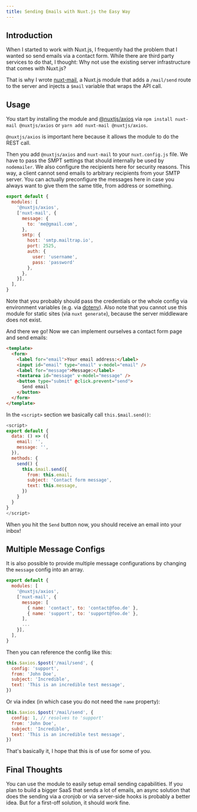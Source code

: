```yaml
---
title: Sending Emails with Nuxt.js the Easy Way
---
```


## Introduction

When I started to work with Nuxt.js, I frequently had the problem that I wanted so send emails via a contact form. While there are third party services to do that, I thought: Why not use the existing server infrastructure that comes with Nuxt.js?

That is why I wrote [nuxt-mail](https://github.com/dword-design/nuxt-mail), a Nuxt.js module that adds a `/mail/send` route to the server and injects a `$mail` variable that wraps the API call.

<!--more-->

## Usage

You start by installing the module and [@nuxtjs/axios](https://github.com/axios/axios) via `npm install nuxt-mail @nuxtjs/axios` or `yarn add nuxt-mail @nuxtjs/axios`.

`@nuxtjs/axios` is important here because it allows the module to do the REST call.

Then you add `@nuxtjs/axios` and `nuxt-mail` to your `nuxt.config.js` file. We have to pass the SMPT settings that should internally be used by `nodemailer`. We also configure the recipients here for security reasons. This way, a client cannot send emails to arbitrary recipients from your SMTP server. You can actually preconfigure the messages here in case you always want to give them the same title, from address or something.

```js
export default {
  modules: [
    '@nuxtjs/axios',
    ['nuxt-mail', {
      message: {
        to: 'me@gmail.com',
      },
      smtp: {
        host: 'smtp.mailtrap.io',
        port: 2525,
        auth: {
          user: 'username',
          pass: 'password'
        },
      },
    }],
  ],
}
```
Note that you probably should pass the credentials or the whole config via environment variables (e.g. via [dotenv](https://github.com/motdotla/dotenv)). Also note that you cannot use this module for static sites (via `nuxt generate`), because the server middleware does not exist.

And there we go! Now we can implement ourselves a contact form page and send emails:

```html
<template>
  <form>
    <label for="email">Your email address:</label>
    <input id="email" type="email" v-model="email" />
    <label for="message">Message:</label>
    <textarea id="message" v-model="message" />
    <button type="submit" @click.prevent="send">
      Send email
    </button>
  </form>
</template>
```

In the `<script>` section we basically call `this.$mail.send()`:

```js
<script>
export default {
  data: () => ({
    email: '',
    message: '',
  }),
  methods: {
    send() {
      this.$mail.send({
        from: this.email,
        subject: 'Contact form message',
        text: this.message,
      })
    }
  }
}
</script>
```

When you hit the `Send` button now, you should receive an email into your inbox!

## Multiple Message Configs

It is also possible to provide multiple message configurations by changing the `message` config into an array.

```js
export default {
  modules: [
    '@nuxtjs/axios',
    ['nuxt-mail', {
      message: [
        { name: 'contact', to: 'contact@foo.de' },
        { name: 'support', to: 'support@foo.de' },
      ],
      ...
    }],
  ],
}
```

Then you can reference the config like this:

```js
this.$axios.$post('/mail/send', {
  config: 'support',
  from: 'John Doe',
  subject: 'Incredible',
  text: 'This is an incredible test message',
})
```

Or via index (in which case you do not need the `name` property):

```js
this.$axios.$post('/mail/send', {
  config: 1, // resolves to 'support'
  from: 'John Doe',
  subject: 'Incredible',
  text: 'This is an incredible test message',
})
```

That's basically it, I hope that this is of use for some of you.

## Final Thoughts

You can use the module to easily setup email sending capabilities. If you plan to build a bigger SaaS that sends a lot of emails, an async solution that does the sending via a cronjob or via server-side hooks is probably a better idea. But for a first-off solution, it should work fine.
